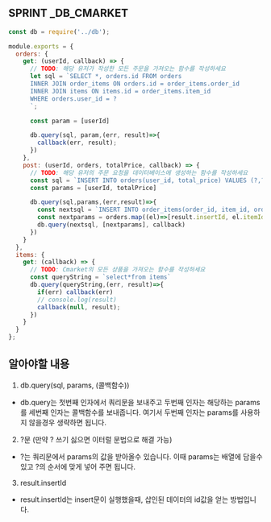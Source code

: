 ## SPRINT _DB_CMARKET

```js
const db = require('../db');

module.exports = {
  orders: {
    get: (userId, callback) => {
      // TODO: 해당 유저가 작성한 모든 주문을 가져오는 함수를 작성하세요
      let sql = `SELECT *, orders.id FROM orders
      INNER JOIN order_items ON orders.id = order_items.order_id
      INNER JOIN items ON items.id = order_items.item_id
      WHERE orders.user_id = ?
      `;

      const param = [userId]

      db.query(sql, param,(err, result)=>{
        callback(err, result);
      })
    },
    post: (userId, orders, totalPrice, callback) => {
      // TODO: 해당 유저의 주문 요청을 데이터베이스에 생성하는 함수를 작성하세요
      const sql = `INSERT INTO orders(user_id, total_price) VALUES (?,?)`;
      const params = [userId, totalPrice]

      db.query(sql,params,(err,result)=>{
        const nextsql = `INSERT INTO order_items(order_id, item_id, order_quantity) VALUES ?`
        const nextparams = orders.map((el)=>[result.insertId, el.itemId, el.quantity])
        db.query(nextsql, [nextparams], callback)
      })
    }
  },
  items: {
    get: (callback) => {
      // TODO: Cmarket의 모든 상품을 가져오는 함수를 작성하세요
      const queryString = `select*from items`
      db.query(queryString,(err, result)=>{
        if(err) callback(err)
        // console.log(result)
        callback(null, result);
      })
    }
  }
};
```

## 알아야할 내용

1. db.query(sql, params, (콜백함수))
- db.query는 첫번째 인자에서 쿼리문을 보내주고 두번째 인자는 해당하는 params를 세번째 인자는 콜백함수를 보내줍니다. 여기서 두번째 인자는 params를 사용하지 않을경우 생략하면 됩니다.  

2. ?문 (만약 ? 쓰기 싫으면 이터럴 문법으로 해결 가능)
- ?는 쿼리문에서 params의 값을 받아올수 있습니다. 이때 params는 배열에 담을수 있고 ?의 순서에 맞게 넣어 주면 됩니다.  

3. result.insertId
- result.insertId는 insert문이 실행했을때, 삽인된 데이터의 id값을 얻는 방법입니다.